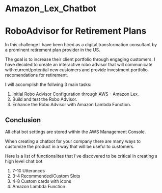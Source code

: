 # Amazon_Lex_Chatbot
# RoboAdvisor for Retirement Plans

In this challenge I have been hired as a digital transformation consultant by a prominent retirement plan provider in the US.  

The goal is to increase their client portfolio through engaging customers.  I have decided to create an interactive robo advisor that will communicate with current/potential new customers and provide investment portfolio recomendations for retirement.  

I will accomplish the follwing 3 main tasks:
1) Initial Robo Advisor Configuration through AWS - Amazon Lex.
2) Build and test the Robo Advisor.
3) Enhance the Robo Advisor with Amazon Lambda Function.  

##  Conclusion

All chat bot settings are stored within the AWS Management Console.  

When creating a chatbot for your company there are many ways to customize the product in a way that will be useful to customers.

Here is a list of functionalites that I've discovered to be critical in creating a high level chat bot.

1) 7-10 Utterances
2) 3-4 Recommended/Custom Slots
3) 4-8 Custom cards with icons
4) Amazon Lambda Function



